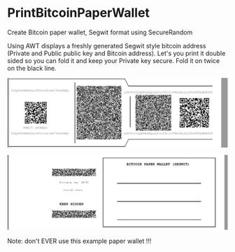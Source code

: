 # PrintBitcoinPaperWallet
Create Bitcoin paper wallet, Segwit format using SecureRandom

Using AWT displays a freshly generated Segwit style bitcoin address (Private and Public public key and Bitcoin address).
Let's you print it double sided so you can fold it and keep your Private key secure.
Fold it on twice on the black line.

![alt text](https://github.com/Johanpmeert/PrintBitcoinPaperWallet/blob/master/front.png?raw=true)

![alt text](https://github.com/Johanpmeert/PrintBitcoinPaperWallet/blob/master/back.png?raw=true)

Note: don't EVER use this example paper wallet !!!
